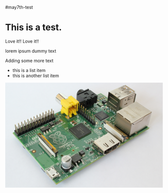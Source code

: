 #may7th-test

# This is a test.
Love it!! Love it!!

lorem ipsum dummy text

Adding some more text

* this is a list item
* this is another list item

![](RaspberryPi.jpg)
